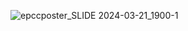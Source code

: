 ![epccposter_SLIDE 2024-03-21_1900-1](https://github.com/FlicAnderson/epccposterSLIDE/assets/5812129/d1882897-cb75-4570-b6c1-c23c4dd01622)
